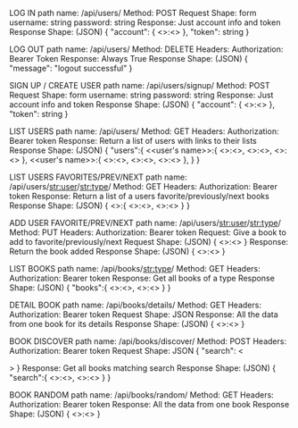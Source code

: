 
LOG IN
path name:      /api/users/
Method:         POST
Request Shape:  form
        username: string
        password: string
Response:       Just account info and token
Response Shape: (JSON)
        {
            "account": {
                <<key>>:<<type>>
            },
            "token": string
        }

LOG OUT
path name:      /api/users/
Method:         DELETE
Headers:
        Authorization: Bearer Token
Response:       Always True
Response Shape: (JSON)
        {
            "message": "logout successful"
        }

SIGN UP / CREATE USER
path name:      /api/users/signup/
Method:         POST
Request Shape:  form
        username: string
        password: string
Response:       Just account info and token
Response Shape: (JSON)
        {
            "account": {
                <<key>>:<<type>>
            },
            "token": string
        }

LIST USERS
path name:      /api/users/
Method:         GET
Headers:
        Authorization: Bearer token
Response:       Return a list of users with links to their lists
Response Shape: (JSON)
        {
            "users":{
                <<user's name>>:{
                    <<favorites>>:<<favorites page>>,
                    <<read previously>>:<<previous page>>,
                    <<read next>>:<<read next page>>
                },
                <<user's name>>:{
                    <<favorites>>:<<favorites page>>,
                    <<read previously>>:<<previous page>>,
                    <<read next>>:<<read next page>>
                },
            }
        }

LIST USERS FAVORITES/PREV/NEXT
path name:      /api/users/<str:user>/<str:type>/
Method:         GET
Headers:
        Authorization: Bearer token
Response:       Return a list of a users favorite/previously/next books
Response Shape: (JSON)
        {
            <<type>>:{
                <<book>>:<<book data>>,
                <<book>>:<<book data>>
            }
        }

ADD USER FAVORITE/PREV/NEXT
path name:      /api/users/<str:user>/<str:type>/
Method:         PUT
Headers:
        Authorization: Bearer token
Request:       Give a book to add to favorite/previously/next
Request Shape: (JSON)
        {
            <<book>>:<<book data>>
        }
Response:       Return the book added
Response Shape: (JSON)
        {
            <<book>>:<<book data>>
        }

LIST BOOKS
path name:      /api/books/<str:type>/
Method:         GET
Headers:
        Authorization: Bearer token
Response:       Get all books of a type
Response Shape: (JSON)
        {
            "books":{
                <<book>>:<<book data>>,
                <<book>>:<<book data>>
            }
        }

DETAIL BOOK
path name:      /api/books/details/
Method:         GET
Headers:
        Authorization: Bearer token
Request Shape:  JSON
Response:       All the data from one book for its details
Response Shape: (JSON)
        {
            <<book>>:<<book data>>
        }

BOOK DISCOVER
path name:      /api/books/discover/
Method:         POST 
Headers:
        Authorization: Bearer token
Request Shape:  JSON
        {
            "search": <<search data>>
        }
Response:       Get all books matching search
Response Shape: (JSON)
        {
            "search":{
                <<book>>:<<book data>>,
                <<book>>:<<book data>>
            }
        }
        
BOOK RANDOM
path name:      /api/books/random/
Method:         GET
Headers:
        Authorization: Bearer token
Response:       All the data from one book
Response Shape: (JSON)
        {
            <<book>>:<<book data>>
        }